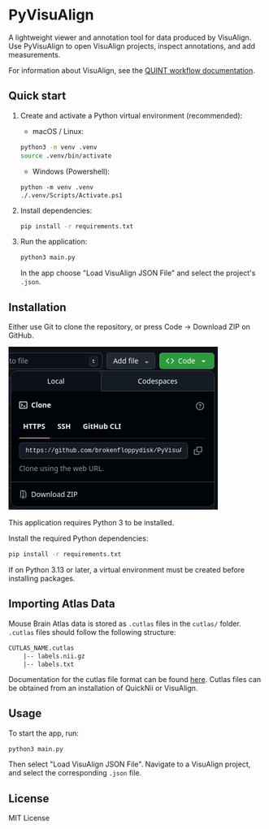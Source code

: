 # PyVisuAlign

A lightweight viewer and annotation tool for data produced by VisuAlign. Use PyVisuAlign to open VisuAlign projects, inspect annotations, and add measurements.

For information about VisuAlign, see the [QUINT workflow documentation](https://www.ebrains.eu/tools/quint-workflow).

## Quick start

1. Create and activate a Python virtual environment (recommended):
    - macOS / Linux:
    ```sh
    python3 -m venv .venv
    source .venv/bin/activate
    ```
    - Windows (Powershell):
    ```
    python -m venv .venv
    ./.venv/Scripts/Activate.ps1
    ```

2. Install dependencies:
   ```sh
   pip install -r requirements.txt
   ```

3. Run the application:
   ```sh
   python3 main.py
   ```
   In the app choose "Load VisuAlign JSON File" and select the project's `.json`.


## Installation

Either use Git to clone the repository, or press Code -> Download ZIP on GitHub.

![Cloning](docs/image.png)

This application requires Python 3 to be installed.

Install the required Python dependencies:

```sh
pip install -r requirements.txt
```

If on Python 3.13 or later, a virtual environment must be created before installing packages.

## Importing Atlas Data

Mouse Brain Atlas data is stored as `.cutlas` files in the `cutlas/` folder. `.cutlas` files should follow the following structure:

```
CUTLAS_NAME.cutlas
    |-- labels.nii.gz
    |-- labels.txt
```

Documentation for the cutlas file format can be found [here](https://www.nitrc.org/plugins/mwiki/index.php?title=quicknii:Cutlas_file_format). 
Cutlas files can be obtained from an installation of QuickNii or VisuAlign.

## Usage

To start the app, run:

```sh
python3 main.py
```

Then select "Load VisuAlign JSON File". Navigate to a VisuAlign project, and select the corresponding `.json` file.

## License

MIT License